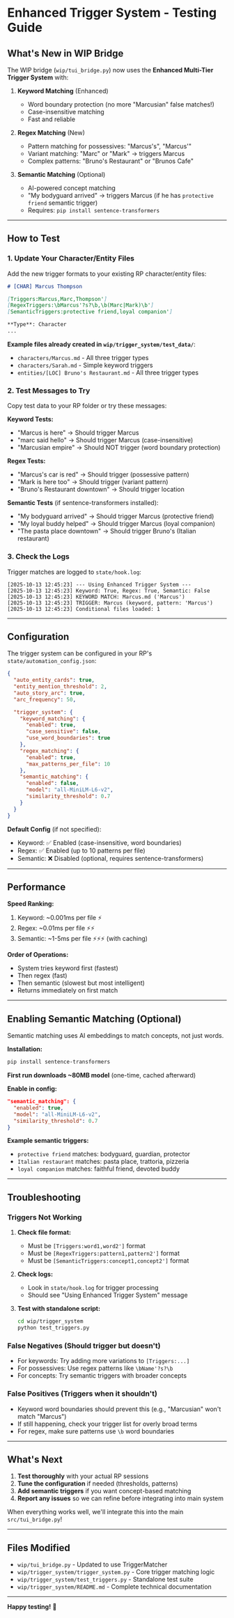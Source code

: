 # Enhanced Trigger System - Testing Guide

## What's New in WIP Bridge

The WIP bridge (`wip/tui_bridge.py`) now uses the **Enhanced Multi-Tier Trigger System** with:

1. **Keyword Matching** (Enhanced)
   - Word boundary protection (no more "Marcusian" false matches!)
   - Case-insensitive matching
   - Fast and reliable

2. **Regex Matching** (New)
   - Pattern matching for possessives: "Marcus's", "Marcus'"
   - Variant matching: "Marc" or "Mark" → triggers Marcus
   - Complex patterns: "Bruno's Restaurant" or "Brunos Cafe"

3. **Semantic Matching** (Optional)
   - AI-powered concept matching
   - "My bodyguard arrived" → triggers Marcus (if he has `protective friend` semantic trigger)
   - Requires: `pip install sentence-transformers`

---

## How to Test

### 1. Update Your Character/Entity Files

Add the new trigger formats to your existing RP character/entity files:

```markdown
# [CHAR] Marcus Thompson

[Triggers:Marcus,Marc,Thompson']
[RegexTriggers:\bMarcus'?s?\b,\b(Marc|Mark)\b']
[SemanticTriggers:protective friend,loyal companion']

**Type**: Character
...
```

**Example files already created in `wip/trigger_system/test_data/`**:
- `characters/Marcus.md` - All three trigger types
- `characters/Sarah.md` - Simple keyword triggers
- `entities/[LOC] Bruno's Restaurant.md` - All three trigger types

### 2. Test Messages to Try

Copy test data to your RP folder or try these messages:

**Keyword Tests:**
- "Marcus is here" → Should trigger Marcus
- "marc said hello" → Should trigger Marcus (case-insensitive)
- "Marcusian empire" → Should NOT trigger (word boundary protection)

**Regex Tests:**
- "Marcus's car is red" → Should trigger (possessive pattern)
- "Mark is here too" → Should trigger (variant pattern)
- "Bruno's Restaurant downtown" → Should trigger location

**Semantic Tests** (if sentence-transformers installed):
- "My bodyguard arrived" → Should trigger Marcus (protective friend)
- "My loyal buddy helped" → Should trigger Marcus (loyal companion)
- "The pasta place downtown" → Should trigger Bruno's (Italian restaurant)

### 3. Check the Logs

Trigger matches are logged to `state/hook.log`:

```
[2025-10-13 12:45:23] --- Using Enhanced Trigger System ---
[2025-10-13 12:45:23] Keyword: True, Regex: True, Semantic: False
[2025-10-13 12:45:23] KEYWORD MATCH: Marcus.md ('Marcus')
[2025-10-13 12:45:23] TRIGGER: Marcus (keyword, pattern: 'Marcus')
[2025-10-13 12:45:23] Conditional files loaded: 1
```

---

## Configuration

The trigger system can be configured in your RP's `state/automation_config.json`:

```json
{
  "auto_entity_cards": true,
  "entity_mention_threshold": 2,
  "auto_story_arc": true,
  "arc_frequency": 50,

  "trigger_system": {
    "keyword_matching": {
      "enabled": true,
      "case_sensitive": false,
      "use_word_boundaries": true
    },
    "regex_matching": {
      "enabled": true,
      "max_patterns_per_file": 10
    },
    "semantic_matching": {
      "enabled": false,
      "model": "all-MiniLM-L6-v2",
      "similarity_threshold": 0.7
    }
  }
}
```

**Default Config** (if not specified):
- Keyword: ✅ Enabled (case-insensitive, word boundaries)
- Regex: ✅ Enabled (up to 10 patterns per file)
- Semantic: ❌ Disabled (optional, requires sentence-transformers)

---

## Performance

**Speed Ranking:**
1. Keyword: ~0.001ms per file ⚡
2. Regex: ~0.01ms per file ⚡⚡
3. Semantic: ~1-5ms per file ⚡⚡⚡ (with caching)

**Order of Operations:**
- System tries keyword first (fastest)
- Then regex (fast)
- Then semantic (slowest but most intelligent)
- Returns immediately on first match

---

## Enabling Semantic Matching (Optional)

Semantic matching uses AI embeddings to match concepts, not just words.

**Installation:**
```bash
pip install sentence-transformers
```

**First run downloads ~80MB model** (one-time, cached afterward)

**Enable in config:**
```json
"semantic_matching": {
  "enabled": true,
  "model": "all-MiniLM-L6-v2",
  "similarity_threshold": 0.7
}
```

**Example semantic triggers:**
- `protective friend` matches: bodyguard, guardian, protector
- `Italian restaurant` matches: pasta place, trattoria, pizzeria
- `loyal companion` matches: faithful friend, devoted buddy

---

## Troubleshooting

### Triggers Not Working

1. **Check file format:**
   - Must be `[Triggers:word1,word2']` format
   - Must be `[RegexTriggers:pattern1,pattern2']` format
   - Must be `[SemanticTriggers:concept1,concept2']` format

2. **Check logs:**
   - Look in `state/hook.log` for trigger processing
   - Should see "Using Enhanced Trigger System" message

3. **Test with standalone script:**
   ```bash
   cd wip/trigger_system
   python test_triggers.py
   ```

### False Negatives (Should trigger but doesn't)

- For keywords: Try adding more variations to `[Triggers:...]`
- For possessives: Use regex patterns like `\bName'?s?\b`
- For concepts: Try semantic triggers with broader concepts

### False Positives (Triggers when it shouldn't)

- Keyword word boundaries should prevent this (e.g., "Marcusian" won't match "Marcus")
- If still happening, check your trigger list for overly broad terms
- For regex, make sure patterns use `\b` word boundaries

---

## What's Next

1. **Test thoroughly** with your actual RP sessions
2. **Tune the configuration** if needed (thresholds, patterns)
3. **Add semantic triggers** if you want concept-based matching
4. **Report any issues** so we can refine before integrating into main system

When everything works well, we'll integrate this into the main `src/tui_bridge.py`!

---

## Files Modified

- `wip/tui_bridge.py` - Updated to use TriggerMatcher
- `wip/trigger_system/trigger_system.py` - Core trigger matching logic
- `wip/trigger_system/test_triggers.py` - Standalone test suite
- `wip/trigger_system/README.md` - Complete technical documentation

---

**Happy testing!** 🎯

